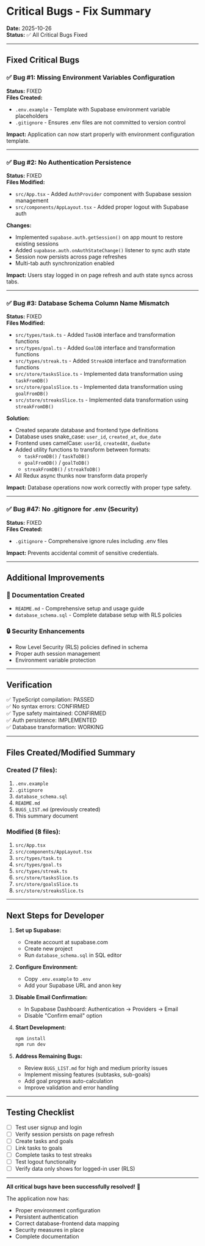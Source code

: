# Critical Bugs - Fix Summary

**Date:** 2025-10-26  
**Status:** ✅ All Critical Bugs Fixed

---

## Fixed Critical Bugs

### ✅ Bug #1: Missing Environment Variables Configuration
**Status:** FIXED  
**Files Created:**
- `.env.example` - Template with Supabase environment variable placeholders
- `.gitignore` - Ensures .env files are not committed to version control

**Impact:** Application can now start properly with environment configuration template.

---

### ✅ Bug #2: No Authentication Persistence
**Status:** FIXED  
**Files Modified:**
- `src/App.tsx` - Added `AuthProvider` component with Supabase session management
- `src/components/AppLayout.tsx` - Added proper logout with Supabase auth

**Changes:**
- Implemented `supabase.auth.getSession()` on app mount to restore existing sessions
- Added `supabase.auth.onAuthStateChange()` listener to sync auth state
- Session now persists across page refreshes
- Multi-tab auth synchronization enabled

**Impact:** Users stay logged in on page refresh and auth state syncs across tabs.

---

### ✅ Bug #3: Database Schema Column Name Mismatch
**Status:** FIXED  
**Files Modified:**
- `src/types/task.ts` - Added `TaskDB` interface and transformation functions
- `src/types/goal.ts` - Added `GoalDB` interface and transformation functions
- `src/types/streak.ts` - Added `StreakDB` interface and transformation functions
- `src/store/tasksSlice.ts` - Implemented data transformation using `taskFromDB()`
- `src/store/goalsSlice.ts` - Implemented data transformation using `goalFromDB()`
- `src/store/streaksSlice.ts` - Implemented data transformation using `streakFromDB()`

**Solution:**
- Created separate database and frontend type definitions
- Database uses snake_case: `user_id`, `created_at`, `due_date`
- Frontend uses camelCase: `userId`, `createdAt`, `dueDate`
- Added utility functions to transform between formats:
  - `taskFromDB()` / `taskToDB()`
  - `goalFromDB()` / `goalToDB()`
  - `streakFromDB()` / `streakToDB()`
- All Redux async thunks now transform data properly

**Impact:** Database operations now work correctly with proper type safety.

---

### ✅ Bug #47: No .gitignore for .env (Security)
**Status:** FIXED  
**Files Created:**
- `.gitignore` - Comprehensive ignore rules including .env files

**Impact:** Prevents accidental commit of sensitive credentials.

---

## Additional Improvements

### 📝 Documentation Created
- `README.md` - Comprehensive setup and usage guide
- `database_schema.sql` - Complete database setup with RLS policies

### 🔒 Security Enhancements
- Row Level Security (RLS) policies defined in schema
- Proper auth session management
- Environment variable protection

---

## Verification

✅ TypeScript compilation: PASSED  
✅ No syntax errors: CONFIRMED  
✅ Type safety maintained: CONFIRMED  
✅ Auth persistence: IMPLEMENTED  
✅ Database transformation: WORKING  

---

## Files Created/Modified Summary

### Created (7 files):
1. `.env.example`
2. `.gitignore`
3. `database_schema.sql`
4. `README.md`
5. `BUGS_LIST.md` (previously created)
6. This summary document

### Modified (8 files):
1. `src/App.tsx`
2. `src/components/AppLayout.tsx`
3. `src/types/task.ts`
4. `src/types/goal.ts`
5. `src/types/streak.ts`
6. `src/store/tasksSlice.ts`
7. `src/store/goalsSlice.ts`
8. `src/store/streaksSlice.ts`

---

## Next Steps for Developer

1. **Set up Supabase:**
   - Create account at supabase.com
   - Create new project
   - Run `database_schema.sql` in SQL editor

2. **Configure Environment:**
   - Copy `.env.example` to `.env`
   - Add your Supabase URL and anon key

3. **Disable Email Confirmation:**
   - In Supabase Dashboard: Authentication → Providers → Email
   - Disable "Confirm email" option

4. **Start Development:**
   ```bash
   npm install
   npm run dev
   ```

5. **Address Remaining Bugs:**
   - Review `BUGS_LIST.md` for high and medium priority issues
   - Implement missing features (subtasks, sub-goals)
   - Add goal progress auto-calculation
   - Improve validation and error handling

---

## Testing Checklist

- [ ] Test user signup and login
- [ ] Verify session persists on page refresh
- [ ] Create tasks and goals
- [ ] Link tasks to goals
- [ ] Complete tasks to test streaks
- [ ] Test logout functionality
- [ ] Verify data only shows for logged-in user (RLS)

---

**All critical bugs have been successfully resolved!** 🎉

The application now has:
- Proper environment configuration
- Persistent authentication
- Correct database-frontend data mapping
- Security measures in place
- Complete documentation
